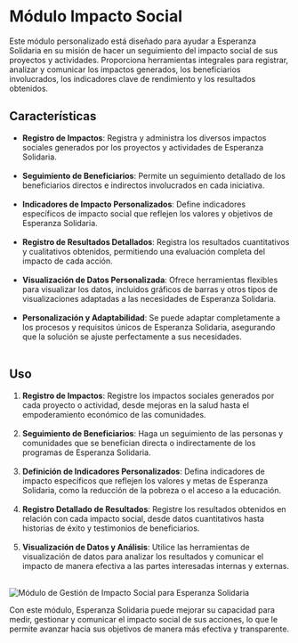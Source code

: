 # Módulo Impacto Social 

Este módulo personalizado está diseñado para ayudar a Esperanza Solidaria en su misión de hacer un seguimiento del impacto social de sus proyectos y actividades. Proporciona herramientas integrales para registrar, analizar y comunicar los impactos generados, los beneficiarios involucrados, los indicadores clave de rendimiento y los resultados obtenidos.

## Características

- **Registro de Impactos**: Registra y administra los diversos impactos sociales generados por los proyectos y actividades de Esperanza Solidaria.<br><br>
- **Seguimiento de Beneficiarios**: Permite un seguimiento detallado de los beneficiarios directos e indirectos involucrados en cada iniciativa.<br><br>
- **Indicadores de Impacto Personalizados**: Define indicadores específicos de impacto social que reflejen los valores y objetivos de Esperanza Solidaria.<br><br>
- **Registro de Resultados Detallados**: Registra los resultados cuantitativos y cualitativos obtenidos, permitiendo una evaluación completa del impacto de cada acción.<br><br>
- **Visualización de Datos Personalizada**: Ofrece herramientas flexibles para visualizar los datos, incluidos gráficos de barras y otros tipos de visualizaciones adaptadas a las necesidades de Esperanza Solidaria.<br><br>
- **Personalización y Adaptabilidad**: Se puede adaptar completamente a los procesos y requisitos únicos de Esperanza Solidaria, asegurando que la solución se ajuste perfectamente a sus necesidades.<br><br>

## Uso

1. **Registro de Impactos**: Registre los impactos sociales generados por cada proyecto o actividad, desde mejoras en la salud hasta el empoderamiento económico de las comunidades.<br><br>
2. **Seguimiento de Beneficiarios**: Haga un seguimiento de las personas y comunidades que se benefician directa o indirectamente de los programas de Esperanza Solidaria.<br><br>
3. **Definición de Indicadores Personalizados**: Defina indicadores de impacto específicos que reflejen los valores y metas de Esperanza Solidaria, como la reducción de la pobreza o el acceso a la educación.<br><br>
4. **Registro Detallado de Resultados**: Registre los resultados obtenidos en relación con cada impacto social, desde datos cuantitativos hasta historias de éxito y testimonios de beneficiarios.<br><br>
5. **Visualización de Datos y Análisis**: Utilice las herramientas de visualización de datos para analizar los resultados y comunicar el impacto de manera efectiva a las partes interesadas internas y externas.<br><br>

![Módulo de Gestión de Impacto Social para Esperanza Solidaria](/screenshots/impacto_social.png)


Con este módulo, Esperanza Solidaria puede mejorar su capacidad para medir, gestionar y comunicar el impacto social de sus acciones, lo que le permite avanzar hacia sus objetivos de manera más efectiva y transparente.


